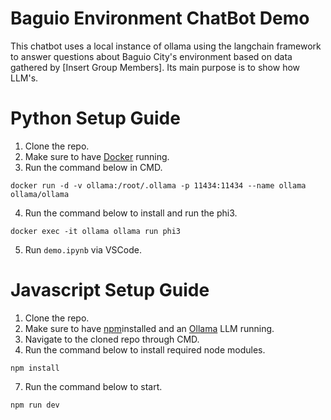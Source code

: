 # Baguio Environment ChatBot Demo
This chatbot uses a local instance of ollama using the langchain framework to answer questions about Baguio City's environment based on data gathered by [Insert Group Members]. Its main purpose is to show how LLM's.

# Python Setup Guide

1. Clone the repo.
2. Make sure to have [Docker](https://www.docker.com/) running. 
3. Run the command below in CMD. 
```
docker run -d -v ollama:/root/.ollama -p 11434:11434 --name ollama ollama/ollama
```
4. Run the command below to install and run the phi3.
```
docker exec -it ollama ollama run phi3
```
5. Run ```demo.ipynb``` via VSCode.


# Javascript Setup Guide 

1. Clone the repo.
2. Make sure to have [npm](https://www.npmjs.com/)installed and an [Ollama](https://ollama.com/download) LLM running. 
3. Navigate to the cloned repo through CMD.
6. Run the command below to install required node modules.
```
npm install
```
7. Run the command below to start.
```
npm run dev
```